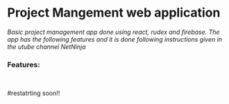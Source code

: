 # Project Mangement web application

_Basic project management app done using react, rudex and firebase. The app has the following features and it is done following instructions given in the utube channel NetNinja_
<br/>

### Features:

<br/>


#restatrting soon!!
